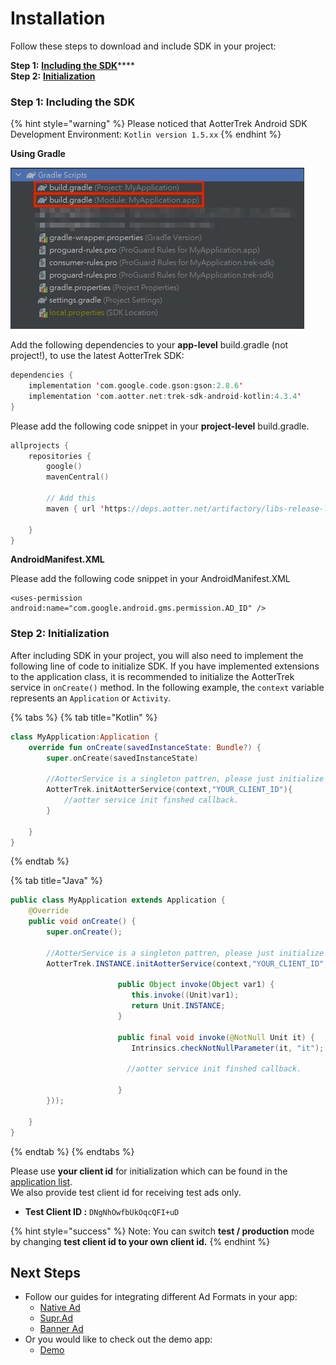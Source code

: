 # Installation

Follow these steps to download and include SDK in your project:

**Step 1:** [**Including the SDK**](installation.md#including)****\
**Step 2:** [**Initialization**](installation.md#step-2-initialization)

### Step 1: Including the SDK <a href="#including" id="including"></a>

{% hint style="warning" %}
Please noticed that AotterTrek Android SDK Development Environment: `Kotlin version 1.5.xx`
{% endhint %}

**Using Gradle**

![](../../.gitbook/assets/1631868969014.jpg)

Add the following dependencies to your **app-level** build.gradle (not project!), to use the latest AotterTrek SDK:

```kotlin
dependencies {
    implementation 'com.google.code.gson:gson:2.8.6'
    implementation 'com.aotter.net:trek-sdk-android-kotlin:4.3.4'
}
```

Please add the following code snippet in your **project-level** build.gradle.

```kotlin
allprojects {
    repositories {
        google()
        mavenCentral()
        
        // Add this 
        maven { url 'https://deps.aotter.net/artifactory/libs-release-local' }
        
    }
}
```

**AndroidManifest.XML**

Please add the following code snippet in your AndroidManifest.XML

```
<uses-permission android:name="com.google.android.gms.permission.AD_ID" />
```

### Step 2: Initialization

After including SDK in your project, you will also need to implement the following line of code to initialize SDK. If you have implemented extensions to the application class, it is recommended to initialize the AotterTrek service in `onCreate()` method. In the following example, the `context` variable represents an `Application` or `Activity`.

{% tabs %}
{% tab title="Kotlin" %}
```kotlin
class MyApplication:Application {
    override fun onCreate(savedInstanceState: Bundle?) {
        super.onCreate(savedInstanceState)
        
        //AotterService is a singleton pattren, please just initialize once.
        AotterTrek.initAotterService(context,"YOUR_CLIENT_ID"){
            //aotter service init finshed callback.
        }
                   
    }
}


```
{% endtab %}

{% tab title="Java" %}
```java
public class MyApplication extends Application {
    @Override
    public void onCreate() {
        super.onCreate();
       
        //AotterService is a singleton pattren, please just initialize once.
        AotterTrek.INSTANCE.initAotterService(context,"YOUR_CLIENT_ID", (Function1)(new Function1() {
                        
                        public Object invoke(Object var1) {
                           this.invoke((Unit)var1);
                           return Unit.INSTANCE;
                        }

                        public final void invoke(@NotNull Unit it) {
                           Intrinsics.checkNotNullParameter(it, "it");
                           
                          //aotter service init finshed callback.
                          
                        }
        }));
        
    }
}
```
{% endtab %}
{% endtabs %}

Please use **your client id** for initialization which can be found in the [application list](https://trek.aotter.net/publisher/list/app). \
We also provide test client id for receiving test ads only.

* **Test Client ID :** `DNgNhOwfbUkOqcQFI+uD`

{% hint style="success" %}
Note: You can switch **test / production** mode by changing **test client id to your own client id.**
{% endhint %}

## Next Steps

* Follow our guides for integrating different Ad Formats in your app:
  * [Native Ad](../ad-formats/native-ad.md)
  * [Supr.Ad](../ad-formats/supr.ad.md)
  * [Banner Ad](../ad-formats/banner-ad.md)
* Or you would like to check out the demo app:
  * [Demo](trek-example-app-demo.md)
